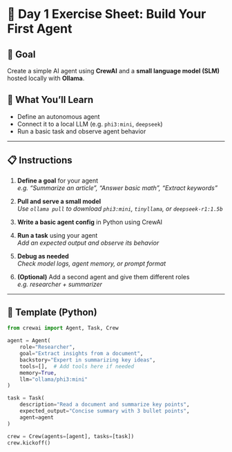 # 📝 Day 1 Exercise Sheet: Build Your First Agent

## 🎯 Goal
Create a simple AI agent using **CrewAI** and a **small language model (SLM)** hosted locally with **Ollama**.

## 🧪 What You’ll Learn
- Define an autonomous agent
- Connect it to a local LLM (e.g. `phi3:mini`, `deepseek`)
- Run a basic task and observe agent behavior

---

## 📋 Instructions

1. **Define a goal** for your agent  
   _e.g. “Summarize an article”, “Answer basic math”, “Extract keywords”_

2. **Pull and serve a small model**  
   _Use `ollama pull` to download `phi3:mini`, `tinyllama`, or `deepseek-r1:1.5b`_

3. **Write a basic agent config** in Python using CrewAI

4. **Run a task** using your agent  
   _Add an expected output and observe its behavior_

5. **Debug as needed**  
   _Check model logs, agent memory, or prompt format_

6. **(Optional)** Add a second agent and give them different roles  
   _e.g. researcher + summarizer_

---

## 🧱 Template (Python)

```python
from crewai import Agent, Task, Crew

agent = Agent(
    role="Researcher",
    goal="Extract insights from a document",
    backstory="Expert in summarizing key ideas",
    tools=[],  # Add tools here if needed
    memory=True,
    llm="ollama/phi3:mini"
)

task = Task(
    description="Read a document and summarize key points",
    expected_output="Concise summary with 3 bullet points",
    agent=agent
)

crew = Crew(agents=[agent], tasks=[task])
crew.kickoff()
